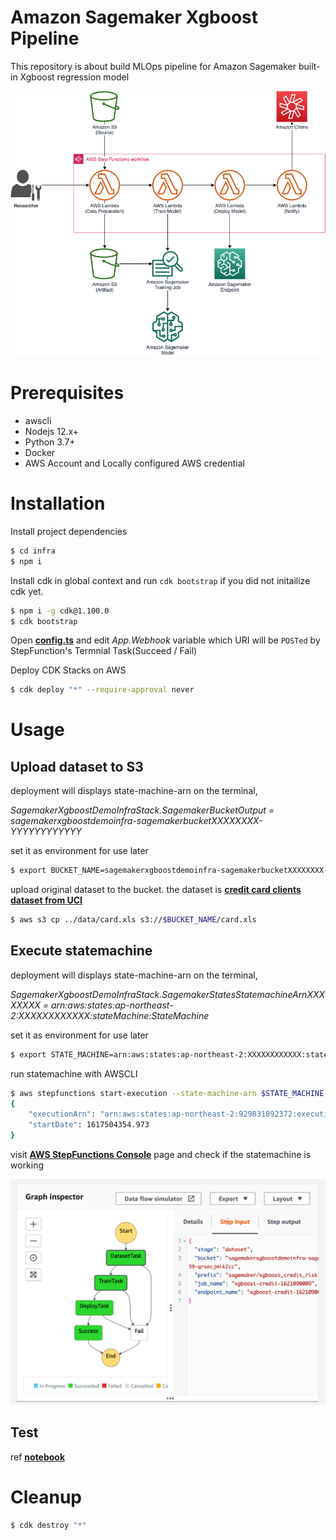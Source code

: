 # Amazon Sagemaker Xgboost Pipeline

This repository is about build MLOps pipeline for Amazon Sagemaker built-in Xgboost regression model

<img src="img/architecture.png" />

# Prerequisites

- awscli
- Nodejs 12.x+
- Python 3.7+
- Docker
- AWS Account and Locally configured AWS credential

# Installation


Install project dependencies

```bash
$ cd infra
$ npm i
```

Install cdk in global context and run `cdk bootstrap` if you did not initailize cdk yet.

```bash
$ npm i -g cdk@1.100.0
$ cdk bootstrap
```

Open [**config.ts**](infra/lib/interfaces/config.ts) and edit *App.Webhook* variable which URI will be `POSTed` by StepFunction's Termnial Task(Succeed / Fail)

Deploy CDK Stacks on AWS

```bash
$ cdk deploy "*" --require-approval never
```

# Usage

## Upload dataset to S3

deployment will displays state-machine-arn on the terminal,

*SagemakerXgboostDemoInfraStack.SagemakerBucketOutput = sagemakerxgboostdemoinfra-sagemakerbucketXXXXXXXX-YYYYYYYYYYYY*

set it as environment for use later

```bash
$ export BUCKET_NAME=sagemakerxgboostdemoinfra-sagemakerbucketXXXXXXXX-YYYYYYYYYYYY
```

upload original dataset to the bucket. the dataset is [**credit card clients dataset from UCI**](https://archive.ics.uci.edu/ml/datasets/default+of+credit+card+clients)

```bash
$ aws s3 cp ../data/card.xls s3://$BUCKET_NAME/card.xls
```

## Execute statemachine

deployment will displays state-machine-arn on the terminal,

*SagemakerXgboostDemoInfraStack.SagemakerStatesStatemachineArnXXXXXXXX = arn:aws:states:ap-northeast-2:XXXXXXXXXXXX:stateMachine:StateMachine*

set it as environment for use later

```bash
$ export STATE_MACHINE=arn:aws:states:ap-northeast-2:XXXXXXXXXXXX:stateMachine:StateMachine
```

run statemachine with AWSCLI

```bash
$ aws stepfunctions start-execution --state-machine-arn $STATE_MACHINE
{
    "executionArn": "arn:aws:states:ap-northeast-2:929831892372:execution:StateMachine:b1b23dd1-b2e6-40dd-b1b8-b07183505d9e",
    "startDate": 1617504354.973
}
```

visit [**AWS StepFunctions Console**](https://ap-northeast-2.console.aws.amazon.com/states/home?region=ap-northeast-2#/statemachines) page and check if the statemachine is working

<img src="img/statemachine.png">

## Test

ref [**notebook**](notebook/Xgboost.ipynb)

# Cleanup

```bash
$ cdk destroy "*"
```
